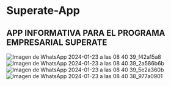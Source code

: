 # Superate-App

## APP INFORMATIVA PARA EL PROGRAMA EMPRESARIAL SUPERATE
![Imagen de WhatsApp 2024-01-23 a las 08 40 39_f42a15a8](https://github.com/ferdy30/Superate-App/assets/110478914/bc22d9ae-b5b7-4f73-9212-6d06325da606)
![Imagen de WhatsApp 2024-01-23 a las 08 40 39_2a586b6b](https://github.com/ferdy30/Superate-App/assets/110478914/d90e1504-1e7d-4efc-aba0-6182804d3af4)
![Imagen de WhatsApp 2024-01-23 a las 08 40 39_5e2a360b](https://github.com/ferdy30/Superate-App/assets/110478914/f2d65288-f932-4e64-b8f8-632a033b7e61)
![Imagen de WhatsApp 2024-01-23 a las 08 40 38_977a0901](https://github.com/ferdy30/Superate-App/assets/110478914/f138d4f4-c76a-46de-bbe6-d19a1bd6ace6)



